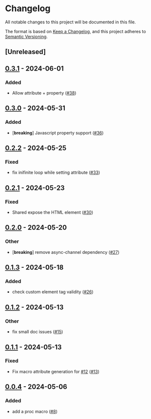 # Changelog
All notable changes to this project will be documented in this file.

The format is based on [Keep a Changelog](https://keepachangelog.com/en/1.0.0/),
and this project adheres to [Semantic Versioning](https://semver.org/spec/v2.0.0.html).

## [Unreleased]

## [0.3.1](https://github.com/ilaborie/dioxus-web-component/compare/dioxus-web-component-macro-v0.3.0...dioxus-web-component-macro-v0.3.1) - 2024-06-01

### Added
- Allow attribute + property ([#38](https://github.com/ilaborie/dioxus-web-component/pull/38))

## [0.3.0](https://github.com/ilaborie/dioxus-web-component/compare/dioxus-web-component-macro-v0.2.2...dioxus-web-component-macro-v0.3.0) - 2024-05-31

### Added
- [**breaking**] Javascript property support ([#36](https://github.com/ilaborie/dioxus-web-component/pull/36))

## [0.2.2](https://github.com/ilaborie/dioxus-web-component/compare/dioxus-web-component-macro-v0.2.1...dioxus-web-component-macro-v0.2.2) - 2024-05-25

### Fixed
- fix inifinite loop while setting attribute ([#33](https://github.com/ilaborie/dioxus-web-component/pull/33))

## [0.2.1](https://github.com/ilaborie/dioxus-web-component/compare/dioxus-web-component-macro-v0.2.0...dioxus-web-component-macro-v0.2.1) - 2024-05-23

### Fixed
- Shared expose the HTML element ([#30](https://github.com/ilaborie/dioxus-web-component/pull/30))

## [0.2.0](https://github.com/ilaborie/dioxus-web-component/compare/dioxus-web-component-macro-v0.1.3...dioxus-web-component-macro-v0.2.0) - 2024-05-20

### Other
- [**breaking**] remove async-channel dependency ([#27](https://github.com/ilaborie/dioxus-web-component/pull/27))

## [0.1.3](https://github.com/ilaborie/dioxus-web-component/compare/dioxus-web-component-macro-v0.1.2...dioxus-web-component-macro-v0.1.3) - 2024-05-18

### Added
- check custom element tag validity ([#26](https://github.com/ilaborie/dioxus-web-component/pull/26))

## [0.1.2](https://github.com/ilaborie/dioxus-web-component/compare/dioxus-web-component-macro-v0.1.1...dioxus-web-component-macro-v0.1.2) - 2024-05-13

### Other
- fix small doc issues ([#15](https://github.com/ilaborie/dioxus-web-component/pull/15))

## [0.1.1](https://github.com/ilaborie/dioxus-web-component/compare/dioxus-web-component-macro-v0.1.0...dioxus-web-component-macro-v0.1.1) - 2024-05-13

### Fixed
- Fix macro attribute generation for [#12](https://github.com/ilaborie/dioxus-web-component/pull/12) ([#13](https://github.com/ilaborie/dioxus-web-component/pull/13))

## [0.0.4](https://github.com/ilaborie/dioxus-web-component/compare/dioxus-web-component-macro-v0.0.3...dioxus-web-component-macro-v0.0.4) - 2024-05-06

### Added
- add a proc macro ([#8](https://github.com/ilaborie/dioxus-web-component/pull/8))
